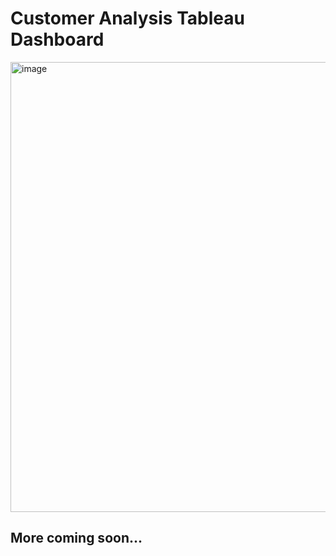 






# Customer Analysis Tableau Dashboard

<img src="https://github.com/barcelonaw/DataVisualization/raw/main/assets/79105522/1feedf07-e13b-456e-bba4-affefa6bba2f.png" width="720" alt="image">

## More coming soon...



